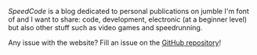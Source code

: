 _SpeedCode_ is a blog dedicated to personal publications on jumble I'm font of and I want to share: code, development, electronic (at a beginner level) but also other stuff such as video games and speedrunning.

Any issue with the website? Fill an issue on the [GitHub repository](https://github.com/fuhrmannb/fuhrmannb-website)!